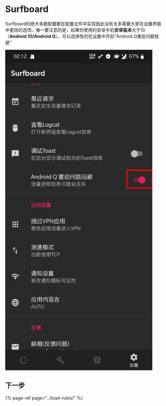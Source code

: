 # Surfboard

Surfboard的绝大多数配置都在配置文件中实现因此没有太多需要大家在设置界面中更改的选项。唯一要注意的是，如果你使用的安卓手机**安卓版本**大于10（**Android 10/Android Q**），可以选择性的在设置中开启“Android Q重启问题规避”

![Android Q&#x91CD;&#x542F;&#x95EE;&#x9898;&#x89C4;&#x907F;](../../.gitbook/assets/photo1%20%281%29.jpg)

## 下一步

{% page-ref page="../load-rules/" %}

